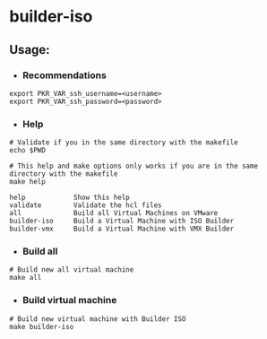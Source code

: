# **builder-iso**

## **Usage:**

* ### **Recommendations**

```shell
export PKR_VAR_ssh_username=<username>
export PKR_VAR_ssh_password=<password>
```

* ### **Help**

```shell
# Validate if you in the same directory with the makefile
echo $PWD

# This help and make options only works if you are in the same directory with the makefile
make help

help            Show this help
validate        Validate the hcl files
all             Build all Virtual Machines on VMware
builder-iso     Build a Virtual Machine with ISO Builder
builder-vmx     Build a Virtual Machine with VMX Builder
```

* ### **Build all**

```shell
# Build new all virtual machine
make all
```

* ### **Build virtual machine**

```shell
# Build new virtual machine with Builder ISO
make builder-iso
